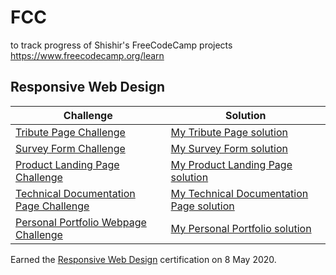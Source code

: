 # FCC
to track progress of Shishir's FreeCodeCamp projects
https://www.freecodecamp.org/learn

## Responsive Web Design

|Challenge|Solution|
|---|---|
|[Tribute Page Challenge](https://www.freecodecamp.org/learn/responsive-web-design/responsive-web-design-projects/build-a-tribute-page)|[My Tribute Page solution](https://codepen.io/shishir-kedlaya/pen/RwNBQpP)|
|[Survey Form Challenge](https://www.freecodecamp.org/learn/responsive-web-design/responsive-web-design-projects/build-a-survey-form)|[My Survey Form solution](https://codepen.io/shishir-kedlaya/pen/NWPLRWJ)|
|[Product Landing Page Challenge](https://www.freecodecamp.org/learn/responsive-web-design/responsive-web-design-projects/build-a-product-landing-page)|[My Product Landing Page solution](https://codepen.io/shishir-kedlaya/pen/zYxMzpe)|
|[Technical Documentation Page Challenge](https://www.freecodecamp.org/learn/responsive-web-design/responsive-web-design-projects/build-a-technical-documentation-page)|[My Technical Documentation Page solution](https://codepen.io/shishir-kedlaya/pen/RwWRaBJ)|
|[Personal Portfolio Webpage Challenge](https://www.freecodecamp.org/learn/responsive-web-design/responsive-web-design-projects/build-a-personal-portfolio-webpage)|[My Personal Portfolio solution](https://codepen.io/shishir-kedlaya/full/LYpywmz)|

Earned the [Responsive Web Design](https://www.freecodecamp.org/certification/fccc63db9b2-fd95-4d87-86c6-b336dc622fc8/responsive-web-design) certification on 8 May 2020.

